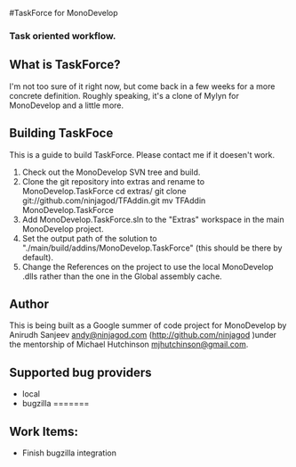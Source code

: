 #TaskForce for MonoDevelop
### Task oriented workflow.

## What is TaskForce?
I'm not too sure of it right now, but come back in a few weeks for a more concrete definition. Roughly speaking, it's a clone of Mylyn for MonoDevelop and a little more.

## Building TaskFoce
This is a guide to build TaskForce. Please contact me if it doesen't work.
1. Check out the MonoDevelop SVN tree and build.
2. Clone the git repository into extras and rename to MonoDevelop.TaskForce 
   	cd extras/
   	git clone git://github.com/ninjagod/TFAddin.git
   	mv TFAddin MonoDevelop.TaskForce
3. Add MonoDevelop.TaskForce.sln to the "Extras" workspace in the main MonoDevelop project.
4. Set the output path of the solution to "./main/build/addins/MonoDevelop.TaskForce" (this should be there by default).
5. Change the References on the project to use the local MonoDevelop .dlls rather than the one in the Global assembly cache.

## Author
This is being built as a Google summer of code project for MonoDevelop by Anirudh Sanjeev <andy@ninjagod.com> (http://github.com/ninjagod )under the mentorship of Michael Hutchinson <mjhutchinson@gmail.com>.

## Supported bug providers
* local
* bugzilla
=======

## Work Items:
* Finish bugzilla integration


